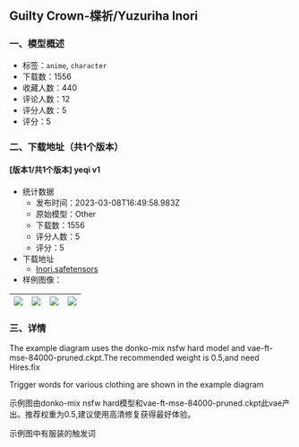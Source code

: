 ## Guilty Crown-楪祈/Yuzuriha Inori
### 一、模型概述

- 标签：`anime`, `character`
- 下载数：1556
- 收藏人数：440
- 评论人数：12
- 评分人数：5
- 评分：5

### 二、下载地址（共1个版本）

#### [版本1/共1个版本] yeqi v1

- 统计数据
  - 发布时间：2023-03-08T16:49:58.983Z
  - 原始模型：Other
  - 下载数：1556
  - 评分人数：5
  - 评分：5
- 下载地址
  - [Inori.safetensors](https://civitai.com/api/download/models/20354)
- 样例图像：

| <img src="https://image.civitai.com/xG1nkqKTMzGDvpLrqFT7WA/3f54590a-bb1c-4401-d0fb-6291982ffc00/width=450/215389.jpeg" /> | <img src="https://image.civitai.com/xG1nkqKTMzGDvpLrqFT7WA/0a90a913-7f61-4a5c-9b34-a22b3f3a0000/width=450/215395.jpeg" /> | <img src="https://image.civitai.com/xG1nkqKTMzGDvpLrqFT7WA/ad7bfac9-dda2-4fde-d333-c5b356a1a200/width=450/215394.jpeg" /> | <img src="https://image.civitai.com/xG1nkqKTMzGDvpLrqFT7WA/442de347-6df9-463c-8696-cf33ff0b8e00/width=450/215393.jpeg" /> |
| ---- | ---- | ---- | ---- |


### 三、详情
<p>The example diagram uses the donko-mix nsfw hard model and vae-ft-mse-84000-pruned.ckpt.The recommended weight is 0.5,and need Hires.fix</p><p>Trigger words for various clothing are shown in the example diagram</p><p>示例图由donko-mix nsfw hard模型和vae-ft-mse-84000-pruned.ckpt此vae产出。推荐权重为0.5,建议使用高清修复获得最好体验。</p><p>示例图中有服装的触发词</p>